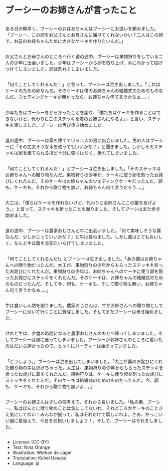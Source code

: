 # ブーシーのお姉さんが言ったこと

##
ある日の朝早く、ブーシーのおばあちゃんはブーシーにお遣いを頼みました。「ブーシー、この卵をお父さんとお母さんに届けてくれないかい？二人はこの卵で、お前のお姉ちゃんために大きなケーキを作りたいんだ。」

##
お父さんとお母さんのところへ行く道の途中、ブーシーは果物狩りをしている二人の少年に出会いました。少年はブーシーから卵を取り上げ、木に向かって投げつけてしまいました。卵は割れてしまいました。

##
「何てことしてくれるんだ！」と言って、ブーシーは泣き出しました。「これはケーキのための卵なんだ。そのケーキは僕のお姉ちゃんの結婚式のためのものなんだ。ウェディングケーキが無かったら、お姉ちゃん何て言うかなぁ…。」

##
少年たちはブーシーをからかったことを謝り、「僕たちはケーキを作ることはできないけど、代わりにこのステッキを君のお姉さんにやるよ。」と言い、ステッキを渡しました。ブーシーは再び歩き始めました。

##
道の途中、ブーシーは家を建てている二人の男に出会いました。男の人はブーシーに「その丈夫そうな木を使ってもいいかな？」と聞きました。しかしそのステッキは家を建てられるほど十分に強くはなく、折れてしまいました。

##
「何てことしてくれるんだ！」とブーシーは泣き出しました。「そのステッキはお姉ちゃんへの贈り物なんだ。果物狩りの少年が、ケーキに使う卵を割ったお詫びにくれたんだ。そのケーキはお姉ちゃんのウェディングケーキだったんだ。卵も、ケーキも、それから贈り物も無い。お姉ちゃん何て言うだろう…。」

##
大工は、「僕らはケーキを作れないけど、代わりにお姉さんにこの藁をあげよう。」と言って、ステッキを折ったことを謝りました。そしてブーシはまた歩き始めました。

##
道の途中、ブーシーは農家おじさんと牛に出会いました。「何て美味しそうな藁なんだ、少しかじっていいかな？」と牛は尋ねました。しかし藁はとてもおいしく、なんと牛は藁を全部たいらげてしまいました。

##
「何てことしてくれるんだ!」とブーシーは泣き出しました。「あの藁はお姉ちゃんへの贈り物だったんだ。大工が、果物狩りの少年からもらったステッキを折ったお詫びにくれたんだ。果物狩りの少年は、お姉ちゃんへのケーキに使う卵を割ったお詫びにステッキをくれたんだ。そのケーキは、お姉ちゃんの結婚式のためのものだったんだ。そして今、卵も、ケーキも、そして贈り物も無い。お姉ちゃん何て言うかなぁ…。」

##
牛は食いしん坊を謝りました。農家おじさんは、牛がお姉さんへの贈り物としてブーシーに付いて行くことに賛成しました。そしてまたブーシーは歩き始めました。

##
けれど牛は、夕食の時間になると農家おじさんのもとへ帰ってしまいました。そしてブーシーは道に迷ってしまいました。ブーシーがお姉さんのところに着いたのはだいぶ遅かったので、とっくにパーティーは始まっていました。

##
「どうしよう。」ブーシーは泣き出してしまいました。「大工が藁のお詫びにくれた贈り物の牛は逃げちゃった。大工は、果物狩りの少年からもらったステッキを折ったお詫びに藁をくれたんだ。果物狩りは、ケーキに使う卵を割ったお詫びにステッキをくれたんだ。そのケーキは結婚式のためのものだったんだ。今、卵も、ケーキも、それから贈り物も無いよ…。」

##
ブーシーのお姉さんは少しの間考えて、それから言いました。「私の弟、ブーシー。私はほんとに贈り物のことは気にしてないわ。それどころかケーキのことさえ気にしてない！みんなが揃って、私はそれだけで嬉しいわよ。さあ、かっこいい服に着替えて、今日をお祝いしましょう！」そして、ブーシーはそれをしました。

##
* License: [CC-BY]
* Text: Nina Orange
* Illustration: Wiehan de Jager
* Translation: Kohei Uesaka
* Language: ja
